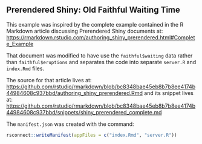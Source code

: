## Prerendered Shiny: Old Faithful Waiting Time

This example was inspired by the complete example contained in the R Markdown
article discussing Prerendered Shiny documents at:
<https://rmarkdown.rstudio.com/authoring_shiny_prerendered.html#Complete_Example>

That document was modified to have use the `faithful$waiting` data rather than
`faithful$eruptions` and separates the code into separate `server.R` and `index.Rmd` files.

The source for that article lives at:
<https://github.com/rstudio/rmarkdown/blob/bc8348bae45eb8b7b8ee4174b44984608c937bbd/authoring_shiny_prerendered.Rmd>
and its snippet lives at:
<https://github.com/rstudio/rmarkdown/blob/bc8348bae45eb8b7b8ee4174b44984608c937bbd/snippets/shiny_prerendered_complete.md>

The `manifest.json` was created with the command:

```r
rsconnect::writeManifest(appFiles = c("index.Rmd", "server.R"))
```
